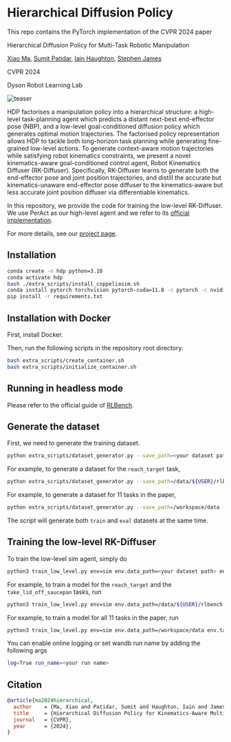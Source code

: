 # Hierarchical Diffusion Policy

This repo contains the PyTorch implementation of the CVPR 2024 paper

Hierarchical Diffusion Policy for Multi-Task Robotic Manipulation

[Xiao Ma](https://yusufma03.github.io/), [Sumit Patidar](https://rocketsumit.github.io/), [Iain Haughton](https://www.linkedin.com/in/iain-haughton-194321135/?originalSubdomain=uk), [Stephen James](https://stepjam.github.io/)

CVPR 2024

Dyson Robot Learning Lab

![teaser](images/sim.gif)

HDP factorises a manipulation policy into a hierarchical structure: a high-level task-planning agent which predicts a distant next-best end-effector pose (NBP), and a low-level goal-conditioned diffusion policy which generates optimal motion trajectories. The factorised policy representation allows HDP to tackle both long-horizon task planning while generating fine-grained low-level actions. To generate context-aware motion trajectories while satisfying robot kinematics constraints, we present a novel kinematics-aware goal-conditioned control agent, Robot Kinematics Diffuser (RK-Diffuser). Specifically, RK-Diffuser learns to generate both the end-effector pose and joint position trajectories, and distill the accurate but kinematics-unaware end-effector pose diffuser to the kinematics-aware but less accurate joint position diffuser via differentiable kinematics.

In this repository, we provide the code for training the low-level RK-Diffuser. We use PerAct as our high-level agent and we refer to its [official implementation](https://github.com/peract/peract).

For more details, see our [project page](https://yusufma03.github.io/projects/hdp/).

## Installation

```bash
conda create -n hdp python=3.10
conda activate hdp
bash ./extra_scripts/install_coppeliasim.sh
conda install pytorch torchvision pytorch-cuda=11.8 -c pytorch -c nvidia
pip install -r requirements.txt
```

## Installation with Docker
First, install Docker. 

Then, run the following scripts in the repository root directory. 

```bash
bash extra_scripts/create_container.sh
bash extra_scripts/initialize_container.sh
```

## Running in headless mode
Please refer to the official guide of [RLBench](https://github.com/stepjam/RLBench?tab=readme-ov-file#running-headless).

## Generate the dataset
First, we need to generate the training dataset.
```bash
python extra_scripts/dataset_generator.py --save_path=<your dataset path> --tasks=<your task> --variations=1 --processes=1 --episodes_per_task=100
```
For example, to generate a dataset for the `reach_target` task,
```bash
python extra_scripts/dataset_generator.py --save_path=/data/${USER}/rlbench --tasks=reach_target --variations=1 --processes=1 --episodes_per_task=100
```
For example, to generate a dataset for 11 tasks in the paper,
```bash
python extra_scripts/dataset_generator.py --save_path=/workspace/data --tasks=reach_target,take_lid_off_saucepan,pick_up_cup,toilet_seat_up,open_box,open_door,open_drawer,open_grill,open_microwave,open_oven,put_knife_on_chopping_board --variations=1 --processes=1 --episodes_per_task=100
```
The script will generate both `train` and `eval` datasets at the same time.

## Training the low-level RK-Diffuser
To train the low-level sim agent, simply do
```bash
python3 train_low_level.py env=sim env.data_path=<your dataset path> env.tasks="[<task1>, <task2>, ...]"
```

For example, to train a model for the `reach_target` and the `take_lid_off_saucepan` tasks, run
```bash
python3 train_low_level.py env=sim env.data_path=/data/${USER}/rlbench env.tasks="[reach_target, take_lid_off_saucepan]"
```

For example, to train a model for all 11 tasks in the paper, run
```bash
python3 train_low_level.py env=sim env.data_path=/workspace/data env.tasks="[reach_target,take_lid_off_saucepan,pick_up_cup,toilet_seat_up,open_box,open_door,open_drawer,open_grill,open_microwave,open_oven,put_knife_on_chopping_board]"
```

You can enable online logging or set wandb run name by adding the following args
```bash
log=True run_name=<your run name>
```

## Citation

```bibtex
@article{ma2024hierarchical,
  author    = {Ma, Xiao and Patidar, Sumit and Haughton, Iain and James, Stephen},
  title     = {Hierarchical Diffusion Policy for Kinematics-Aware Multi-Task Robotic Manipulation},
  journal   = {CVPR},
  year      = {2024},
}
```
